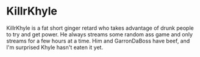 <h1>KillrKhyle</h1>
<p>KillrKhyle is a fat short ginger retard who takes advantage of drunk people to try and get power. He always streams some random ass game and only streams for a few hours at a time. Him and GarronDaBoss have beef, and I'm surprised Khyle hasn't eaten it yet.</p>
